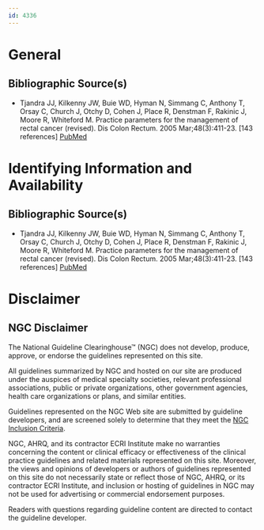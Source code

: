 ```yaml
---
id: 4336
---
```


# General

## Bibliographic Source(s)

- Tjandra JJ, Kilkenny JW, Buie WD, Hyman N, Simmang C, Anthony T, Orsay C, Church J, Otchy D, Cohen J, Place R, Denstman F, Rakinic J, Moore R, Whiteford M. Practice parameters for the management of rectal cancer (revised). Dis Colon Rectum. 2005 Mar;48(3):411-23. [143 references] [ PubMed ](http://www.ncbi.nlm.nih.gov/entrez/query.fcgi?cmd=Retrieve&db=pubmed&dopt=Abstract&list_uids=15875292)

# Identifying Information and Availability

## Bibliographic Source(s)

- Tjandra JJ, Kilkenny JW, Buie WD, Hyman N, Simmang C, Anthony T, Orsay C, Church J, Otchy D, Cohen J, Place R, Denstman F, Rakinic J, Moore R, Whiteford M. Practice parameters for the management of rectal cancer (revised). Dis Colon Rectum. 2005 Mar;48(3):411-23. [143 references] [ PubMed ](http://www.ncbi.nlm.nih.gov/entrez/query.fcgi?cmd=Retrieve&db=pubmed&dopt=Abstract&list_uids=15875292)

# Disclaimer

## NGC Disclaimer

The National Guideline Clearinghouse™ (NGC) does not develop, produce, approve, or endorse the guidelines represented on this site.

All guidelines summarized by NGC and hosted on our site are produced under the auspices of medical specialty societies, relevant professional associations, public or private organizations, other government agencies, health care organizations or plans, and similar entities.

Guidelines represented on the NGC Web site are submitted by guideline developers, and are screened solely to determine that they meet the [NGC Inclusion Criteria](/help-and-about/summaries/inclusion-criteria).

NGC, AHRQ, and its contractor ECRI Institute make no warranties concerning the content or clinical efficacy or effectiveness of the clinical practice guidelines and related materials represented on this site. Moreover, the views and opinions of developers or authors of guidelines represented on this site do not necessarily state or reflect those of NGC, AHRQ, or its contractor ECRI Institute, and inclusion or hosting of guidelines in NGC may not be used for advertising or commercial endorsement purposes.

Readers with questions regarding guideline content are directed to contact the guideline developer.

